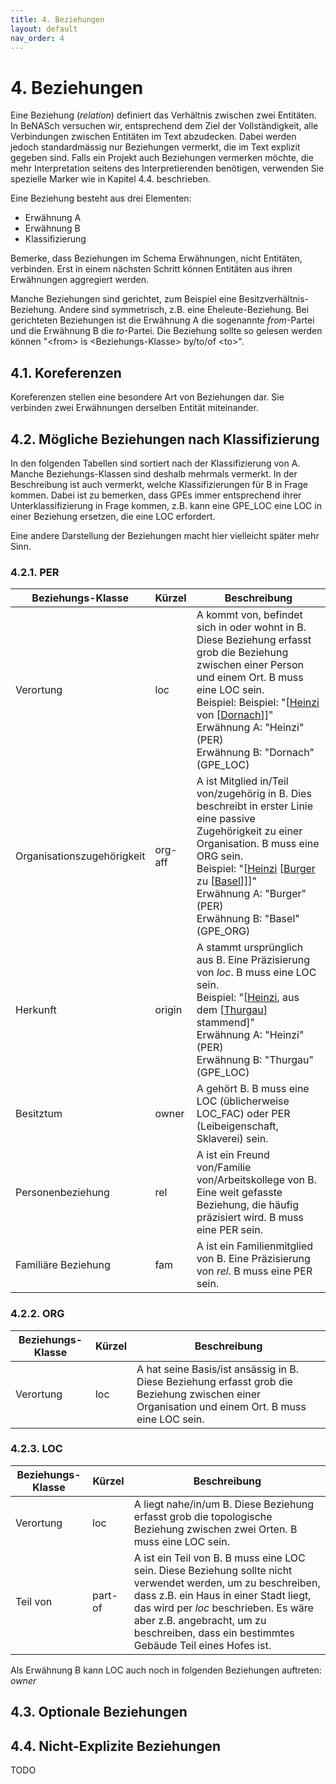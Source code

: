 ```yaml
---
title: 4. Beziehungen
layout: default
nav_order: 4
---
```


# 4. Beziehungen

Eine Beziehung (*relation*) definiert das Verhältnis zwischen zwei
Entitäten. In BeNASch versuchen wir, entsprechend dem Ziel der
Vollständigkeit, alle Verbindungen zwischen Entitäten im Text
abzudecken. Dabei werden jedoch standardmässig nur Beziehungen vermerkt,
die im Text explizit gegeben sind. Falls ein Projekt auch Beziehungen
vermerken möchte, die mehr Interpretation seitens des Interpretierenden
benötigen, verwenden Sie spezielle Marker wie in Kapitel 4.4.
beschrieben.

Eine Beziehung besteht aus drei Elementen:

-   Erwähnung A
-   Erwähnung B
-   Klassifizierung

Bemerke, dass Beziehungen im Schema Erwähnungen, nicht Entitäten,
verbinden. Erst in einem nächsten Schritt können Entitäten aus ihren
Erwähnungen aggregiert werden.

Manche Beziehungen sind gerichtet, zum Beispiel eine
Besitzverhältnis-Beziehung. Andere sind symmetrisch, z.B. eine
Eheleute-Beziehung. Bei gerichteten Beziehungen ist die Erwähnung A die
sogenannte *from*-Partei und die Erwähnung B die *to*-Partei. Die
Beziehung sollte so gelesen werden können "\<from\> is
\<Beziehungs-Klasse\> by/to/of \<to\>".

## 4.1. Koreferenzen

Koreferenzen stellen eine besondere Art von Beziehungen dar. Sie
verbinden zwei Erwähnungen derselben Entität miteinander.

## 4.2. Mögliche Beziehungen nach Klassifizierung

In den folgenden Tabellen sind sortiert nach der Klassifizierung von A.
Manche Beziehungs-Klassen sind deshalb mehrmals vermerkt. In der
Beschreibung ist auch vermerkt, welche Klassifizierungen für B in Frage
kommen. Dabei ist zu bemerken, dass GPEs immer entsprechend ihrer
Unterklassifizierung in Frage kommen, z.B. kann eine GPE_LOC eine LOC in
einer Beziehung ersetzen, die eine LOC erfordert.

Eine andere Darstellung der Beziehungen macht hier vielleicht später
mehr Sinn.

### 4.2.1. PER

| Beziehungs-Klasse | Kürzel | Beschreibung |
|---|---|---|
| Verortung | loc | A kommt von, befindet sich in oder wohnt in B. Diese Beziehung erfasst grob die Beziehung zwischen einer Person und einem Ort. B muss eine LOC sein. <br> Beispiel: Beispiel: "\[<u>Heinzi</u> von \[<u>Dornach</u>\]\]" <br> Erwähnung A: "Heinzi" (PER) <br> Erwähnung B: "Dornach" (GPE_LOC) |
| Organisationszugehörigkeit | org-aff | A ist Mitglied in/Teil von/zugehörig in B. Dies beschreibt in erster Linie eine passive Zugehörigkeit zu einer Organisation. B muss eine ORG sein. <br> Beispiel: "\[<u>Heinzi</u> \[<u>Burger</u> zu \[<u>Basel</u>\]\]\]" <br> Erwähnung A: "Burger" (PER) <br> Erwähnung B: "Basel" (GPE_ORG) |
| Herkunft | origin | A stammt ursprünglich aus B. Eine Präzisierung von *loc*. B muss eine LOC sein. <br> Beispiel: "\[<u>Heinzi</u>, aus dem \[<u>Thurgau</u>\] stammend]" <br> Erwähnung A: "Heinzi" (PER) <br> Erwähnung B: "Thurgau" (GPE_LOC) |
| Besitztum | owner | A gehört B. B muss eine LOC (üblicherweise LOC_FAC) oder PER (Leibeigenschaft, Sklaverei) sein. |
| Personenbeziehung | rel | A ist ein Freund von/Familie von/Arbeitskollege von B. Eine weit gefasste Beziehung, die häufig präzisiert wird. B muss eine PER sein. |
| Familiäre Beziehung | fam | A ist ein Familienmitglied von B. Eine Präzisierung von *rel*. B muss eine PER sein. |

### 4.2.2. ORG

| Beziehungs-Klasse | Kürzel | Beschreibung |
|---|---|---|
| Verortung | loc | A hat seine Basis/ist ansässig in B. Diese Beziehung erfasst grob die Beziehung zwischen einer Organisation und einem Ort. B muss eine LOC sein. |

### 4.2.3. LOC

| Beziehungs-Klasse | Kürzel | Beschreibung |
|---|---|---|
| Verortung | loc | A liegt nahe/in/um B. Diese Beziehung erfasst grob die topologische Beziehung zwischen zwei Orten. B muss eine LOC sein. |
| Teil von | part-of | A ist ein Teil von B. B muss eine LOC sein. Diese Beziehung sollte nicht verwendet werden, um zu beschreiben, dass z.B. ein Haus in einer Stadt liegt, das wird per *loc* beschrieben. Es wäre aber z.B. angebracht, um zu beschreiben, dass ein bestimmtes Gebäude Teil eines Hofes ist. |

Als Erwähnung B kann LOC auch noch in folgenden Beziehungen auftreten:
*owner*

## 4.3. Optionale Beziehungen

## 4.4. Nicht-Explizite Beziehungen
TODO

